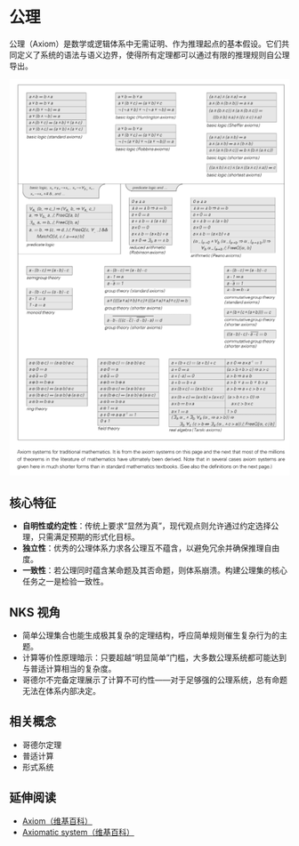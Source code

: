 # 公理

公理（Axiom）是数学或逻辑体系中无需证明、作为推理起点的基本假设。它们共同定义了系统的语法与语义边界，使得所有定理都可以通过有限的推理规则自公理导出。

![alt text](../../images/axiom/image.png)

## 核心特征
- **自明性或约定性**：传统上要求“显然为真”，现代观点则允许通过约定选择公理，只需满足预期的形式化目标。
- **独立性**：优秀的公理体系力求各公理互不蕴含，以避免冗余并确保推理自由度。
- **一致性**：若公理同时蕴含某命题及其否命题，则体系崩溃。构建公理集的核心任务之一是检验一致性。

## NKS 视角
- 简单公理集合也能生成极其复杂的定理结构，呼应简单规则催生复杂行为的主题。
- 计算等价性原理暗示：只要超越“明显简单”门槛，大多数公理系统都可能达到与普适计算相当的复杂度。
- 哥德尔不完备定理展示了计算不可约性——对于足够强的公理系统，总有命题无法在体系内部决定。

## 相关概念
- 哥德尔定理
- 普适计算
- 形式系统

## 延伸阅读
- [Axiom（维基百科）](https://en.wikipedia.org/wiki/Axiom)
- [Axiomatic system（维基百科）](https://en.wikipedia.org/wiki/Axiomatic_system)
